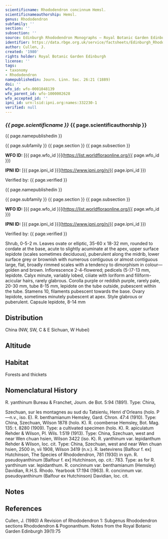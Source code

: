 ```yaml
---
scientificname: Rhododendron concinnum Hemsl.
scientificnameauthorship: Hemsl.
genus: Rhododendron
subfamily: ''
section: ''
subsection: ''
source: Edinburgh Rhododendron Monographs – Royal Botanic Garden Edinburgh
identifier: https://data.rbge.org.uk/service/factsheets/Edinburgh_Rhododendron_Monographs.xhtml
author: Cullen, J.
created: '1980'
rights holder: Royal Botanic Garden Edinburgh
license: ''
tags:
- taxonomy
- Rhododendron
namepublishedin: Journ. Linn. Soc. 26:21 (1889)
doi: ''
wfo_id: wfo-0001048139
wfo_parent_id: wfo-1000002628
wfo_accepted_id: ''
ipni_id: urn:lsid:ipni.org:names:332230-1
verified: null
---
```

### _{{ page.scientificname }}_ {{ page.scientificauthorship }}
 {{ page.namepublishedin }}

{{ page.subfamily }} {{ page.section }} {{ page.subsection }}

**WFO ID:** [{{ page.wfo_id }}](https://list.worldfloraonline.org/{{ page.wfo_id }})

**IPNI ID:** [{{ page.ipni_id }}](https://www.ipni.org/n/{{ page.ipni_id }})

Verified by: {{ page.verified }}

 {{ page.namepublishedin }}

{{ page.subfamily }} {{ page.section }} {{ page.subsection }}

**WFO ID:** [{{ page.wfo_id }}](https://list.worldfloraonline.org/{{ page.wfo_id }})

**IPNI ID:** [{{ page.ipni_id }}](https://www.ipni.org/n/{{ page.ipni_id }})

Verified by: {{ page.verified }}



Shrub, 0-5-2 m. Leaves ovate or elliptic, 35-60 x 18-32 mm, rounded to cordate at the base, acute to slightly acuminate at the apex, upper surface lepidote (scales sometimes deciduous), puberulent along the midrib, lower surface grey or brownish with numerous contiguous or almost contiguous large, flat, broadly rimmed scales with a tendency to dimorphism in colour—golden and brown. Inflorescence 2-4-flowered; pedicels (5-)7-13 mm, lepidote. Calyx minute, variably lobed, ciiiate with loriform and filiform-acicular hairs, rarely glabrous. Corolla purple or reddish purple, rarely pale, 20-30 mm, tube 8-15 mm, lepidote on the tube outside, pubescent within the tube. Stamens 10, filaments pubescent towards the base. Ovary lepidote, sometimes minutely pubescent at apex. Style glabrous or puberulent. Capsule lepidote, 8-14 mm

## Distribution
China (NW, SW, C & E Sichuan, W Hubei)

## Altitude


## Habitat
Forests and thickets

## Nomenclatural History
R. yanthinum Bureau & Franchet, Journ. de Bot. 5:94 (1891). Type: China,

   Szechuan, sur les montagnes au sud du Tatsienlu, Henri d'Orleans (holo. P—n.v., iso. E). R. benthamianum Hemsley, Gard. Chron. 47:4 (1910). Type: China, Szechuan, Wilson 1878 (holo. K). R. coombense Hemsley, Bot. Mag. 135: t. 8280 (1909). Type: a cultivated specimen (holo. K). R. apiculatum Rehder & Wilson, PI. Wils. 1:519 (1913). Type: China, Szechuan, west and near Wen chuan hsien, Wilson 3422 (iso. K). R. yanthinum var. lepidanthum Rehder & Wilson, Ioc. cit. Type: China, Szechuan, west and near Wen chuan hsien, 2500 in, vii 1908, Wilson 3419 (n.v.). R. laetevirens [Balfour f. ex] Hutchinson, The Species of Rhododendron, 781 (1930) in syn. R. pseudoyanthinum [Balfour f. ex] Hutchinson, op. cit.: 783. Type: as for R. yanthinum var. lepidanthum. R. concinnum var. benthamianum (Hemsley) Davidian, R.H.S. Rhodo. Yearbook 17:194 (1963). R. concinnum var. pseudoyanthinum (Balfour ex Hutchinson) Davidian, loc. cit.
                       
## Notes


## References

Cullen, J. (1980) A Revision of Rhododendron 1: Subgenus Rhododendron sections Rhododendron & Pogonanthum. Notes from the Royal Botanic Garden Edinburgh 39(1):75
